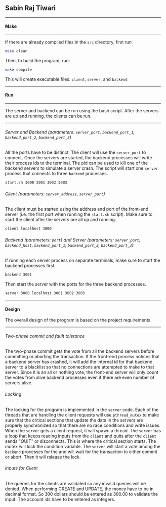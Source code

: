 ## Sabin Raj Tiwari

***
#### Make
***
If there are already compiled files in the `src` directory, first run:

```bash
make clean
```

Then, to build the program, run:

```bash
make compile
```

This will create executable files: `client`, `server`, and `backend`

***
#### Run
***
The server and backend can be run using the bash script. After the servers are up and running, the clients can be run.
***
###### Server and Backend (parameters: `server_port`, `backend_port_1`, `backend_port_2`, `backend_port_3`)
All the ports have to be distinct. The client will use the `server_port` to connect. Once the servers are started, the backend processes will write their process ids to the terminal. The pid can be used to kill one of the backend servers to simulate a server crash. The script will start one `server` process that connects to three `backend` processes.
```bash
start.sh 3000 3001 3002 3003
```
###### Client (parameters: `server_address`, `server_port`)
The client must be started using the address and port of the front-end server (i.e. the first port when running the `start.sh` script). Make sure to start the client after the servers are all up and running.
```bash
client localhost 3000
```
###### Backend (parameters: `port`) and Server (parameters: `server_port`, `backend_host`, `backend_port_1`, `backend_port_2`, `backend_port_3`)
If running each server process on separate terminals, make sure to start the backend processes first.
```bash
backend 3001
```
Then start the server with the ports for the three backend processes.
```bash
server 3000 localhost 3001 3002 3003
```
***
#### Design
The overall design of the program is based on the project requirements.
***
###### Two-phase commit and fault tolerance
The two-phase commit gets the vote from all the backend servers before committing or aborting the transaction. If the front-end process notices that a backend server has crashed, it will add the internal id for that backend server to a blacklist so that no connections are attempted to make to that server. Since it is an all or nothing vote, the front-end server will only count the votes from alive backend processes even if there are even number of servers alive.
###### Locking
The locking for the program is implemented in the `server` code. Each of the threads that are handling the client requests will use `pthread_mutex` to make sure that the critical sections that update the data in the servers are properly synchronized so that there are no race conditions and write issues. When the `server` gets a client request, it will spawn a thread. The `server` has a loop that keeps reading inputs from the `client` and quits after the `client` sends "QUIT" or disconnects. This is where the critical section starts. The mutex will lock the condition variable. The `server` will start a vote among the `backend` processes for the and will wait for the transaction to either commit or abort. Then it will release the lock.
###### Inputs for Client
The queries for the clients are validated so any invalid queries will be denied. When performing CREATE and UPDATE, the money have to be in decimal format. So 300 dollars should be entered as 300.00 to validate the input. The account ids have to be entered as integers.
